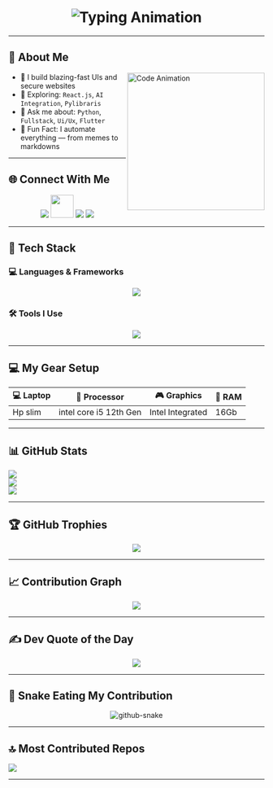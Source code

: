 <h1 align="center">
  <img src="https://readme-typing-svg.herokuapp.com?font=Fira+Code&size=25&pause=1000&center=true&vCenter=true&width=500&lines=Hi+I'm+Akshaya+Kumar!+👩🏻‍💻;Full-Stack+Developer+🌏;Building+Cool+Things+🚀" alt="Typing Animation" />
</h1>


---

## 🧠 About Me

<img align="right" src="https://mir-s3-cdn-cf.behance.net/project_modules/source/06f21a161921919.63cd7887d0a70.gif" width="270" alt="Code Animation" />

- 🔭 I build blazing-fast UIs and secure websites 
- 🧪 Exploring: `React.js`, `AI Integration`, `Pylibraris`  
- 💬 Ask me about: `Python`, `Fullstack`, `Ui/Ux`, `Flutter`  
- 🧠 Fun Fact: I automate everything — from memes to markdowns

---

## 🌐 Connect With Me

<p align="center">
  <a href="https://instagram.com/itz_akshayakumar" target="_blank"><img src="https://skillicons.dev/icons?i=instagram" /></a>
  <a href="https://youtube.com/@depthfriends" target="_blank"><img src="https://cdn-icons-png.flaticon.com/128/5968/5968852.png" width="45"/></a>
  <a href="https://linkedin.com/in/akshaya-kumar-74a439300/" target="_blank"><img src="https://skillicons.dev/icons?i=linkedin" /></a>
  <a href="mailto:akshayakumarcse02@gmail.com"><img src="https://skillicons.dev/icons?i=gmail" /></a>
</p>

---

## 🧰 Tech Stack

### 💻 Languages & Frameworks
<p align="center">
  <img src="https://skillicons.dev/icons?i=html,css,js,java,react,c,nodejs,mysql,figma,python,tailwind,flutter" />
</p>

### 🛠️ Tools I Use
<p align="center">
  <img src="https://skillicons.dev/icons?i=git,github,vscode,vercel,replit,figma,npm,androidstudio" />
</p>

---

## 💻 My Gear Setup

| 💻 Laptop              | 🧠 Processor     | 🎮 Graphics         | 🔋 RAM   |
|------------------------|------------------|----------------------|----------|
| Hp slim  | intel core i5 12th Gen    | Intel Integrated    | 16Gb      | 512GB

---

## 📊 GitHub Stats

![](https://github-readme-stats.vercel.app/api?username=Akshayakumar0207&theme=neon&hide_border=false&include_all_commits=true&count_private=false)<br/>
![](https://nirzak-streak-stats.vercel.app/?user=Akshayakumar0207&theme=neon&hide_border=false)<br/>
![](https://github-readme-stats.vercel.app/api/top-langs/?username=Akshayakumar0207&theme=neon&hide_border=false&include_all_commits=true&count_private=false&layout=compact)

---

## 🏆 GitHub Trophies

<p align="center">
  <img src="https://github-profile-trophy.vercel.app/?username=Abi-de-jo&theme=algolia&no-frame=false&no-bg=true&margin-w=15" />
</p>

---

## 📈 Contribution Graph

<p align="center">
  <img src="https://github-readme-activity-graph.vercel.app/graph?username=Abi-de-jo&theme=react-dark&bg_color=1d1d1d&color=00bcd4&line=00f5a0&point=f5a623&area=true&hide_border=true" />
</p>

---

## ✍️ Dev Quote of the Day

<p align="center">
  <img src="https://quotes-github-readme.vercel.app/api?type=horizontal&theme=dark" />
</p>

---

## 🐍 Snake Eating My Contribution

<p align="center">
  <picture >
    <source media="(prefers-color-scheme: dark)" srcset="https://raw.githubusercontent.com/tobiasmeyhoefer/tobiasmeyhoefer/output/github-snake-dark.svg" />
    <source media="(prefers-color-scheme: light)" srcset="https://raw.githubusercontent.com/tobiasmeyhoefer/tobiasmeyhoefer/output/github-snake.svg" />
    <img alt="github-snake" src="https://raw.githubusercontent.com/tobiasmeyhoefer/tobiasmeyhoefer/output/github-snake.svg" />
  </picture>
</p>

---

## 🔝 Most Contributed Repos

![](https://github-contributor-stats.vercel.app/api?username=Akshayakumar0207&limit=5&theme=dark&combine_all_yearly_contributions=true)

---
